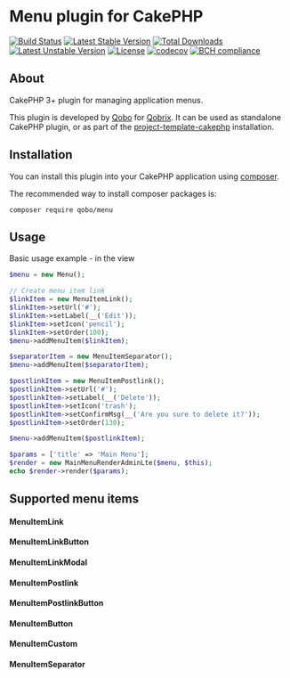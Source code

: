 # Menu plugin for CakePHP

[![Build Status](https://travis-ci.org/QoboLtd/cakephp-menu.svg?branch=master)](https://travis-ci.org/QoboLtd/cakephp-menu)
[![Latest Stable Version](https://poser.pugx.org/qobo/cakephp-menu/v/stable)](https://packagist.org/packages/qobo/cakephp-menu)
[![Total Downloads](https://poser.pugx.org/qobo/cakephp-menu/downloads)](https://packagist.org/packages/qobo/cakephp-menu)
[![Latest Unstable Version](https://poser.pugx.org/qobo/cakephp-menu/v/unstable)](https://packagist.org/packages/qobo/cakephp-menu)
[![License](https://poser.pugx.org/qobo/cakephp-menu/license)](https://packagist.org/packages/qobo/cakephp-menu)
[![codecov](https://codecov.io/gh/QoboLtd/cakephp-menu/branch/master/graph/badge.svg)](https://codecov.io/gh/QoboLtd/cakephp-menu)
[![BCH compliance](https://bettercodehub.com/edge/badge/QoboLtd/cakephp-menu?branch=master)](https://bettercodehub.com/)

## About

CakePHP 3+ plugin for managing application menus.

This plugin is developed by [Qobo](https://www.qobo.biz) for [Qobrix](https://qobrix.com).  It can be used as standalone CakePHP plugin, or as part of the [project-template-cakephp](https://github.com/QoboLtd/project-template-cakephp) installation.

## Installation

You can install this plugin into your CakePHP application using [composer](http://getcomposer.org).

The recommended way to install composer packages is:

```
composer require qobo/menu
```
## Usage

Basic usage example - in the view

```php
$menu = new Menu();

// Create menu item link
$linkItem = new MenuItemLink();
$linkItem->setUrl('#');
$linkItem->setLabel(__('Edit'));
$linkItem->setIcon('pencil');
$linkItem->setOrder(100);
$menu->addMenuItem($linkItem);

$separatorItem = new MenuItemSeparator();
$menu->addMenuItem($separatorItem);

$postlinkItem = new MenuItemPostlink();
$postlinkItem->setUrl('#');
$postlinkItem->setLabel(__('Delete'));
$postlinkItem->setIcon('trash');
$postlinkItem->setConfirmMsg(__('Are you sure to delete it?'));
$postlinkItem->setOrder(130);

$menu->addMenuItem($postlinkItem);

$params = ['title' => 'Main Menu'];
$render = new MainMenuRenderAdminLte($menu, $this);
echo $render->render($params);

```

## Supported menu items

#### MenuItemLink

#### MenuItemLinkButton

#### MenuItemLinkModal

#### MenuItemPostlink

#### MenuItemPostlinkButton

#### MenuItemButton

#### MenuItemCustom

#### MenuItemSeparator


